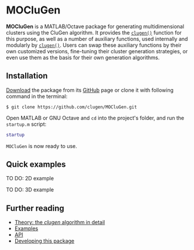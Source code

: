 # MOCluGen

**MOCluGen** is a MATLAB/Octave package for generating multidimensional clusters
using the CluGen algorithm. It provides the [`clugen()`](api/clugen) function
for this purpose, as well as a number of auxiliary functions, used internally
and modularly by [`clugen()`](api/clugen). Users can swap these auxiliary
functions by their own customized versions, fine-tuning their cluster generation
strategies, or even use them as the basis for their own generation algorithms.

## Installation

[Download](https://github.com/clugen/MOCluGen/archive/refs/heads/master.zip) the
package from its [GitHub](https://github.com/clugen/MOCluGen/) page or clone it
with following command in the terminal:

```text
$ git clone https://github.com/clugen/MOCluGen.git
```

Open MATLAB or GNU Octave and `cd` into the project's folder, and run the
`startup.m` script:

```matlab
startup
```

`MOCluGen` is now ready to use.

## Quick examples

TO DO: 2D example

TO DO: 3D example

## Further reading

* [Theory: the _clugen_ algorithm in detail](theory)
* [Examples](examples)
* [API](api)
* [Developing this package](dev)
